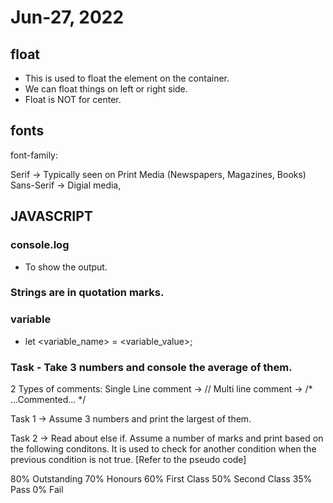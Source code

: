 # Jun-27, 2022

## float
- This is used to float the element on the container.
- We can float things on left or right side.
- Float is NOT for center.

## fonts
font-family: 

Serif -> Typically seen on Print Media (Newspapers, Magazines, Books)
Sans-Serif -> Digial media, 


## JAVASCRIPT


### console.log
- To show the output.

### Strings are in quotation marks.

### variable
- let <variable_name> = <variable_value>;

### Task - Take 3 numbers and console the average of them.

2 Types of comments:
Single Line comment -> //
Multi line comment -> /*  ...Commented...   */


Task 1 -> Assume 3 numbers and print the largest of them.

Task 2 -> Read about else if. Assume a number of marks and print based on the following conditons.
It is used to check for another condition when the previous condition is not true. [Refer to the pseudo code]

80% Outstanding
70% Honours
60% First Class
50% Second Class
35% Pass
0% Fail